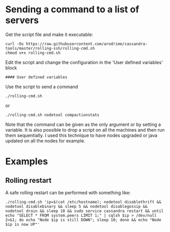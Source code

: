 # Sending a command to a list of servers

Get the script file and make it executable:

    curl -Os https://raw.githubusercontent.com/arodrime/cassandra-tools/master/rolling-ssh/rolling-cmd.sh
	chmod u+x rolling-cmd.sh

Edit the script and change the configuration in the 'User defined variables' block

	#### User defined variables

Use the script to send a command

	./rolling-cmd.sh

or

	./rolling-cmd.sh nodetool compactionstats

Note that the command can be given as the only argument or by setting a variable. It is also possible to drop a script on all the machines and then run them sequentially. I used this technique to have nodes upgraded or java updated on all the nodes for example.

# Examples

## Rolling restart

A safe rolling restart can be performed with something like:

	./rolling-cmd.sh 'ip=$(cat /etc/hostname); nodetool disablethrift && nodetool disablebinary && sleep 5 && nodetool disablegossip && nodetool drain && sleep 10 && sudo service cassandra restart && until echo "SELECT * FROM system.peers LIMIT 1;" | cqlsh $ip > /dev/null 2>&1; do echo "Node $ip is still DOWN"; sleep 10; done && echo "Node $ip is now UP"'
